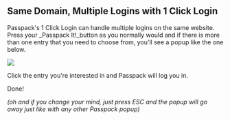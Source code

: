 ## **Same Domain, Multiple Logins with 1 Click Login**

Passpack's 1 Click Login can handle multiple logins on the same website. Press your \_Passpack It!\_button as you normally would and if there is more than one entry that you need to choose from, you'll see a popup like the one below.

![](.gitbook/assets/1clicklogin_multiplelogins.png)

Click the entry you're interested in and Passpack will log you in.

Done!

_\(oh and if you change your mind, just press ESC and the popup will go away just like with any other Passpack popup\)_

